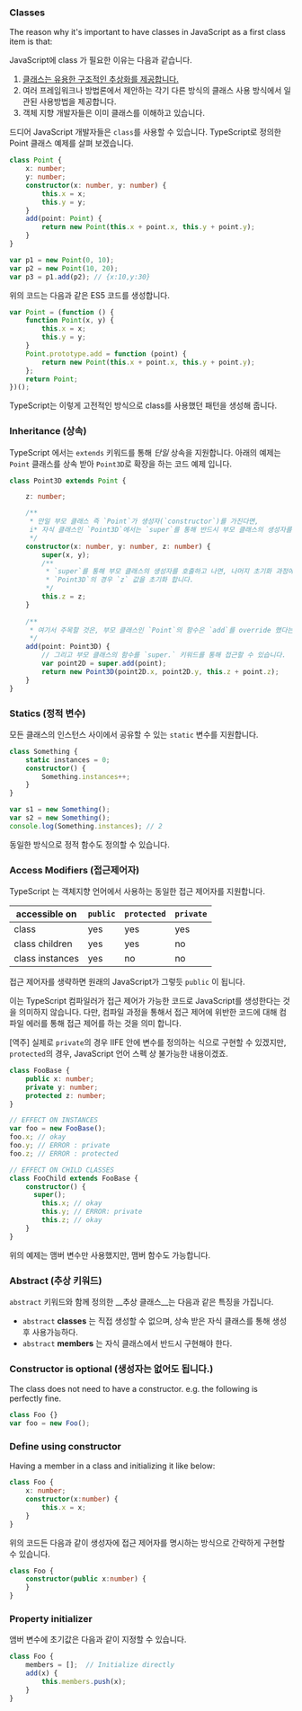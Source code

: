 ### Classes

The reason why it's important to have classes in JavaScript as a first class item is that:

JavaScript에 class 가 필요한 이유는 다음과 같습니다.  
1. [클래스는 유용한 구조적인 추상화를 제공합니다.](./tips/classesAreUseful.md)  
1. 여러 프레임워크나 방법론에서 제안하는 각기 다른 방식의 클래스 사용 방식에서 일관된 사용방법을 제공합니다.
1. 객체 지향 개발자들은 이미 클래스를 이해하고 있습니다.

드디어 JavaScript 개발자들은 `class`를 사용할 수 있습니다.
TypeScript로 정의한 Point 클래스 예제를 살펴 보겠습니다.

```ts
class Point {
    x: number;
    y: number;
    constructor(x: number, y: number) {
        this.x = x;
        this.y = y;
    }
    add(point: Point) {
        return new Point(this.x + point.x, this.y + point.y);
    }
}

var p1 = new Point(0, 10);
var p2 = new Point(10, 20);
var p3 = p1.add(p2); // {x:10,y:30}
```

위의 코드는 다음과 같은 ES5 코드를 생성합니다.

```ts
var Point = (function () {
    function Point(x, y) {
        this.x = x;
        this.y = y;
    }
    Point.prototype.add = function (point) {
        return new Point(this.x + point.x, this.y + point.y);
    };
    return Point;
})();
```

TypeScript는 이렇게 고전적인 방식으로 class를 사용했던 패턴을 생성해 줍니다.

### Inheritance (상속)

TypeScript 에서는 `extends` 키워드를 통해 _단일_ 상속을 지원합니다.
아래의 예제는 `Point` 클래스를 상속 받아 `Point3D`로 확장을 하는 코드 예제 입니다.

```ts
class Point3D extends Point {

    z: number;

    /**
     * 만일 부모 클래스 즉 `Point`가 생성자(`constructor`)를 가진다면,
     i* 자식 클래스인 `Point3D`에서는 `super`를 통해 반드시 부모 클래스의 생성자를 호출하도록 TypeScript가 컴파일 에러를 통해 강제 합니다.
     */
    constructor(x: number, y: number, z: number) {
        super(x, y);
        /**
         * `super`를 통해 부모 클래스의 생성자를 호출하고 나면, 나머지 초기화 과정에 대한 코드를 작성할 수 있습니다.
         * `Point3D`의 경우 `z` 값을 초기화 합니다.
         */
        this.z = z;
    }
    
    /**
     * 여기서 주목할 것은, 부모 클래스인 `Point`의 함수은 `add`를 override 했다는 것 입니다.
     */
    add(point: Point3D) {
        // 그리고 부모 클래스의 함수를 `super.` 키워드를 통해 접근할 수 있습니다.
        var point2D = super.add(point);
        return new Point3D(point2D.x, point2D.y, this.z + point.z);
    }
}
```

### Statics (정적 변수)

모든 클래스의 인스턴스 사이에서 공유할 수 있는 `static` 변수를 지원합니다.

```ts
class Something {
    static instances = 0;
    constructor() {
        Something.instances++;
    }
}

var s1 = new Something();
var s2 = new Something();
console.log(Something.instances); // 2
```

동일한 방식으로 정적 함수도 정의할 수 있습니다.

### Access Modifiers (접근제어자)

TypeScript 는 객체지향 언어에서 사용하는 동일한 접근 제어자를 지원합니다.

| accessible on | `public` | `protected` | `private` |
| --- | --- | --- | --- |
| class | yes | yes | yes |
| class children | yes | yes | no |
| class instances | yes | no | no |

접근 제어자를 생략하면 원래의 JavaScript가 그렇듯 `public` 이 됩니다.

이는 TypeScript 컴파일러가 접근 제어가 가능한 코드로 JavaScript를 생성한다는 것을 의미하지 않습니다.
다만, 컴파일 과정을 통해서 접근 제어에 위반한 코드에 대해 컴파일 에러를 통해 접근 제어를 하는 것을 의미 합니다.

[역주]
실제로 `private`의 경우 IIFE 안에 변수를 정의하는 식으로 구현할 수 있겠지만, `protected`의 경우, JavaScript 언어 스펙 상 불가능한 내용이겠죠.

```ts
class FooBase {
    public x: number;
    private y: number;
    protected z: number;
}

// EFFECT ON INSTANCES
var foo = new FooBase();
foo.x; // okay
foo.y; // ERROR : private
foo.z; // ERROR : protected

// EFFECT ON CHILD CLASSES
class FooChild extends FooBase {
    constructor() {
      super();
        this.x; // okay
        this.y; // ERROR: private
        this.z; // okay
    }
}
```

위의 예제는 맴버 변수만 사용했지만, 맴버 함수도 가능합니다.

### Abstract (추상 키워드)

`abstract` 키워드와 함께 정의한 __추상 클래스__는 다음과 같은 특징을 가집니다.

* `abstract` **classes** 는 직접 생성할 수 없으며, 상속 받은 자식 클래스를 통해 생성 후 사용가능하다.
* `abstract` **members** 는 자식 클래스에서 반드시 구현해야 한다.

### Constructor is optional (생성자는 없어도 됩니다.)

The class does not need to have a constructor. e.g. the following is perfectly fine.

```ts
class Foo {}
var foo = new Foo();
```

### Define using constructor

Having a member in a class and initializing it like below:

```ts
class Foo {
    x: number;
    constructor(x:number) {
        this.x = x;
    }
}
```

위의 코드든 다음과 같이 생성자에 접근 제어자를 명시하는 방식으로 간략하게 구현할 수 있습니다.

```ts
class Foo {
    constructor(public x:number) {
    }
}
```

### Property initializer

앰버 변수에 초기값은 다음과 같이 지정할 수 있습니다.

```ts
class Foo {
    members = [];  // Initialize directly
    add(x) {
        this.members.push(x);
    }
}
```
